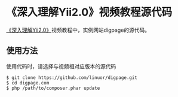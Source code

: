 《深入理解Yii2.0》视频教程源代码
===================================

[《深入理解Yii2.0》](http://www.digpage.com/)视频教程中，实例网站digpage的源代码。

使用方法
---------------

使用代码时，请选择与视频相对应版本的源代码

```
$ git clone https://github.com/linuor/digpage.git
$ cd digpage.com
$ php /path/to/composer.phar update
```
